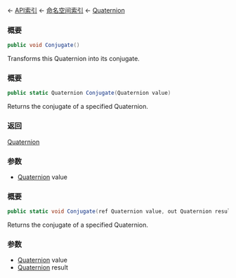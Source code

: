 ← [API索引](Api-Index) ← [命名空间索引](Namespace-Index) ← [Quaternion](VRageMath.Quaternion)

### 概要

```csharp
public void Conjugate()
```

Transforms this Quaternion into its conjugate.

### 概要

```csharp
public static Quaternion Conjugate(Quaternion value)
```

Returns the conjugate of a specified Quaternion.

### 返回

[Quaternion](VRageMath.Quaternion)

### 参数

* [Quaternion](VRageMath.Quaternion) value
### 概要

```csharp
public static void Conjugate(ref Quaternion value, out Quaternion result)
```

Returns the conjugate of a specified Quaternion.

### 参数

* [Quaternion](VRageMath.Quaternion) value
* [Quaternion](VRageMath.Quaternion) result
